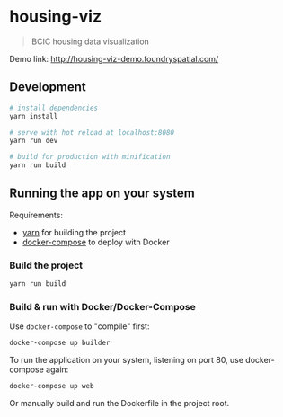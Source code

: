 # housing-viz

> BCIC housing data visualization

Demo link: http://housing-viz-demo.foundryspatial.com/

## Development

``` bash
# install dependencies
yarn install

# serve with hot reload at localhost:8080
yarn run dev

# build for production with minification
yarn run build
```

## Running the app on your system

Requirements:

- [yarn](https://yarnpkg.com/) for building the project
- [docker-compose](https://www.docker.com/) to deploy with Docker

### Build the project

``` bash
yarn run build
```

### Build & run with Docker/Docker-Compose

Use `docker-compose` to "compile" first:

``` bash
docker-compose up builder
```

To run the application on your system, listening on port 80, use docker-compose again:

``` bash
docker-compose up web
```

Or manually build and run the Dockerfile in the project root.